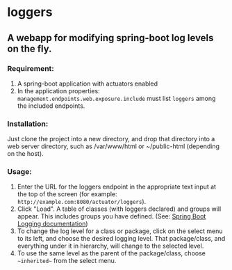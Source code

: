 # loggers
## A webapp for modifying spring-boot log levels on the fly.

### Requirement:
1. A spring-boot application with actuators enabled
2. In the application properties: `management.endpoints.web.exposure.include`
must list `loggers` among the included endpoints.

### Installation:
Just clone the project into a new directory, and drop that directory into a web server directory, such
as /var/www/html or ~/public-html (depending on the host).

### Usage:
1. Enter the URL for the loggers endpoint in the appropriate text input at the
   top of the screen (for example: `http://example.com:8080/actuator/loggers`).
2. Click "Load". A table of classes (with loggers declared) and groups will
appear. This includes groups you have defined. (See:
[Spring Boot Logging documentation](https://docs.spring.io/spring-boot/reference/features/logging.html#features.logging.log-groups))
3. To change the log level for a class or package, click on the select menu to
its left, and choose the desired logging level. That package/class, and
everything under it in hierarchy, will change to the selected level.
4. To use the same level as the parent of the package/class, choose
`~inherited~` from the select menu.
